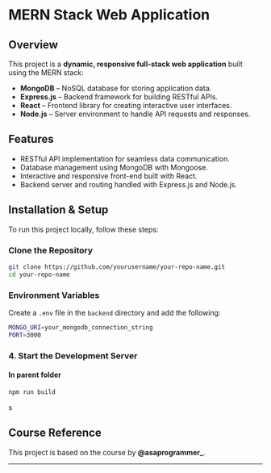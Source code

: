 # MERN Stack Web Application

## Overview

This project is a **dynamic, responsive full-stack web application** built using the MERN stack:

- **MongoDB** – NoSQL database for storing application data.
- **Express.js** – Backend framework for building RESTful APIs.
- **React** – Frontend library for creating interactive user interfaces.
- **Node.js** – Server environment to handle API requests and responses.

## Features

- RESTful API implementation for seamless data communication.
- Database management using MongoDB with Mongoose.
- Interactive and responsive front-end built with React.
- Backend server and routing handled with Express.js and Node.js.

## Installation & Setup

To run this project locally, follow these steps:

### Clone the Repository
```sh
git clone https://github.com/yourusername/your-repo-name.git
cd your-repo-name
```

### Environment Variables
Create a `.env` file in the `backend` directory and add the following:

```sh
MONGO_URI=your_mongodb_connection_string
PORT=3000
```

### 4. Start the Development Server
#### In parent folder

```sh
npm run build
```
s
## Course Reference

This project is based on the course by **@asaprogrammer_**.

---
